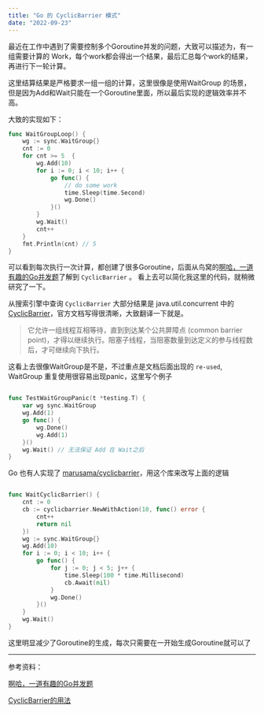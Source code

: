 ```yaml
---
title: "Go 的 CyclicBarrier 模式"
date: "2022-09-23"
---
```


最近在工作中遇到了需要控制多个Goroutine并发的问题，大致可以描述为，有一组需要计算的 Work，每个work都会得出一个结果，最后汇总每个work的结果，再进行下一轮计算。

这里结算结果是严格要求一组一组的计算，这里很像是使用WaitGroup 的场景，但是因为Add和Wait只能在一个Goroutine里面，所以最后实现的逻辑效率并不高。

大致的实现如下：

```go
func WaitGroupLoop() {
	wg := sync.WaitGroup{}
	cnt := 0
	for cnt >= 5  {
		wg.Add(10)
		for i := 0; i < 10; i++ {
			go func() {
				// do some work
				time.Sleep(time.Second)
				wg.Done()
			}()
		}
		wg.Wait()
		cnt++
	}
	fmt.Println(cnt) // 5
}

```
可以看到每次执行一次计算，都创建了很多Goroutine，后面从鸟窝的[啊哈，一道有趣的Go并发题](https://colobu.com/2022/09/01/fizzbuzz-in-go/)了解到 `CyclicBarrier` 。
看上去可以简化我这里的代码，就稍微研究了一下。

从搜索引擎中查询 `CyclicBarrier` 大部分结果是 java.util.concurrent 中的 [CyclicBarrier](https://docs.oracle.com/javase/8/docs/api/index.html?java/util/concurrent/package-summary.html)，官方文档写得很清晰，大致翻译一下就是。

> 它允许一组线程互相等待，直到到达某个公共屏障点 (common barrier point)，才得以继续执行。阻塞子线程，当阻塞数量到达定义的参与线程数后，才可继续向下执行。

这看上去很像WaitGroup是不是，不过重点是文档后面出现的 `re-used`, WaitGroup 重复使用很容易出现panic，这里写个例子

```go

func TestWaitGroupPanic(t *testing.T) {
	var wg sync.WaitGroup
	wg.Add(1)
	go func() {
		wg.Done()
		wg.Add(1)
	}()
	wg.Wait() // 无法保证 Add 在 Wait之后
}
```

Go 也有人实现了 [marusama/cyclicbarrier](https://github.com/marusama/cyclicbarrier)，用这个库来改写上面的逻辑

```go

func WaitCyclicBarrier() {
	cnt := 0
	cb := cyclicbarrier.NewWithAction(10, func() error {
		cnt++
		return nil
	})
	wg := sync.WaitGroup{}
	wg.Add(10)
	for i := 0; i < 10; i++ {
		go func() {
			for j := 0; j < 5; j++ {
				time.Sleep(100 * time.Millisecond)
				cb.Await(nil)
			}
			wg.Done()
		}()
	}
	wg.Wait()
}
```

这里明显减少了Goroutine的生成，每次只需要在一开始生成Goroutine就可以了

----

参考资料：

[啊哈，一道有趣的Go并发题](https://colobu.com/2022/09/01/fizzbuzz-in-go/)

[CyclicBarrier的用法](https://www.cnblogs.com/liuling/p/2013-8-21-01.html)
